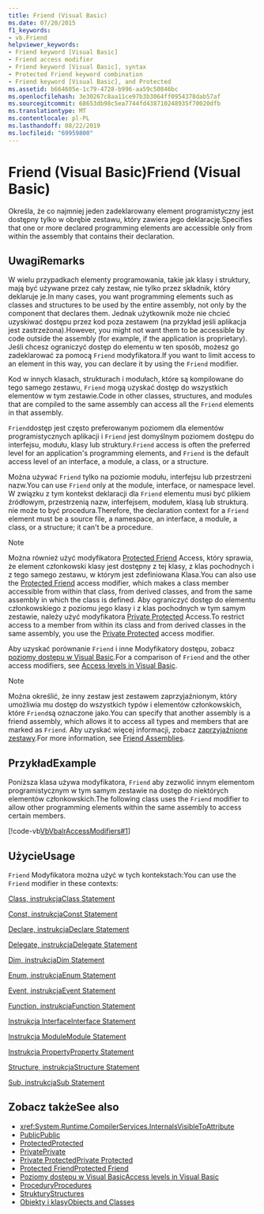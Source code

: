 ```yaml
---
title: Friend (Visual Basic)
ms.date: 07/20/2015
f1_keywords:
- vb.Friend
helpviewer_keywords:
- Friend keyword [Visual Basic]
- Friend access modifier
- Friend keyword [Visual Basic], syntax
- Protected Friend keyword combination
- Friend keyword [Visual Basic], and Protected
ms.assetid: b664605e-1c79-4728-b996-aa59c50846bc
ms.openlocfilehash: 3e30267c8aa11ce97b3b3064ff0954378dab57af
ms.sourcegitcommit: 68653db98c5ea7744fd438710248935f70020dfb
ms.translationtype: MT
ms.contentlocale: pl-PL
ms.lasthandoff: 08/22/2019
ms.locfileid: "69959800"
---
```

# <a name="friend-visual-basic"></a><span data-ttu-id="a200d-102">Friend (Visual Basic)</span><span class="sxs-lookup"><span data-stu-id="a200d-102">Friend (Visual Basic)</span></span>
<span data-ttu-id="a200d-103">Określa, że co najmniej jeden zadeklarowany element programistyczny jest dostępny tylko w obrębie zestawu, który zawiera jego deklarację.</span><span class="sxs-lookup"><span data-stu-id="a200d-103">Specifies that one or more declared programming elements are accessible only from within the assembly that contains their declaration.</span></span>  
  
## <a name="remarks"></a><span data-ttu-id="a200d-104">Uwagi</span><span class="sxs-lookup"><span data-stu-id="a200d-104">Remarks</span></span>  
 <span data-ttu-id="a200d-105">W wielu przypadkach elementy programowania, takie jak klasy i struktury, mają być używane przez cały zestaw, nie tylko przez składnik, który deklaruje je.</span><span class="sxs-lookup"><span data-stu-id="a200d-105">In many cases, you want programming elements such as classes and structures to be used by the entire assembly, not only by the component that declares them.</span></span> <span data-ttu-id="a200d-106">Jednak użytkownik może nie chcieć uzyskiwać dostępu przez kod poza zestawem (na przykład jeśli aplikacja jest zastrzeżona).</span><span class="sxs-lookup"><span data-stu-id="a200d-106">However, you might not want them to be accessible by code outside the assembly (for example, if the application is proprietary).</span></span> <span data-ttu-id="a200d-107">Jeśli chcesz ograniczyć dostęp do elementu w ten sposób, możesz go zadeklarować za pomocą `Friend` modyfikatora.</span><span class="sxs-lookup"><span data-stu-id="a200d-107">If you want to limit access to an element in this way, you can declare it by using the `Friend` modifier.</span></span>  
  
 <span data-ttu-id="a200d-108">Kod w innych klasach, strukturach i modułach, które są kompilowane do tego samego zestawu, `Friend` mogą uzyskać dostęp do wszystkich elementów w tym zestawie.</span><span class="sxs-lookup"><span data-stu-id="a200d-108">Code in other classes, structures, and modules that are compiled to the same assembly can access all the `Friend` elements in that assembly.</span></span>  
  
 <span data-ttu-id="a200d-109">`Friend`dostęp jest często preferowanym poziomem dla elementów programistycznych aplikacji i `Friend` jest domyślnym poziomem dostępu do interfejsu, modułu, klasy lub struktury.</span><span class="sxs-lookup"><span data-stu-id="a200d-109">`Friend` access is often the preferred level for an application's programming elements, and `Friend` is the default access level of an interface, a module, a class, or a structure.</span></span>  
  
 <span data-ttu-id="a200d-110">Można używać `Friend` tylko na poziomie modułu, interfejsu lub przestrzeni nazw.</span><span class="sxs-lookup"><span data-stu-id="a200d-110">You can use `Friend` only at the module, interface, or namespace level.</span></span> <span data-ttu-id="a200d-111">W związku z tym kontekst deklaracji dla `Friend` elementu musi być plikiem źródłowym, przestrzenią nazw, interfejsem, modułem, klasą lub strukturą. nie może to być procedura.</span><span class="sxs-lookup"><span data-stu-id="a200d-111">Therefore, the declaration context for a `Friend` element must be a source file, a namespace, an interface, a module, a class, or a structure; it can't be a procedure.</span></span>  

> [!NOTE]
> <span data-ttu-id="a200d-112">Można również użyć modyfikatora [Protected Friend](protected-friend.md) Access, który sprawia, że element członkowski klasy jest dostępny z tej klasy, z klas pochodnych i z tego samego zestawu, w którym jest zdefiniowana Klasa.</span><span class="sxs-lookup"><span data-stu-id="a200d-112">You can also use the [Protected Friend](protected-friend.md) access modifier, which makes a class member accessible from within that class, from derived classes, and from the same assembly in which the class is defined.</span></span> <span data-ttu-id="a200d-113">Aby ograniczyć dostęp do elementu członkowskiego z poziomu jego klasy i z klas pochodnych w tym samym zestawie, należy użyć modyfikatora [Private Protected](private-protected.md) Access.</span><span class="sxs-lookup"><span data-stu-id="a200d-113">To restrict access to a member from within its class and from derived classes in the same assembly, you use the [Private Protected](private-protected.md) access modifier.</span></span>

 <span data-ttu-id="a200d-114">Aby uzyskać porównanie `Friend` i inne Modyfikatory dostępu, zobacz [poziomy dostępu w Visual Basic](../../../visual-basic/programming-guide/language-features/declared-elements/access-levels.md).</span><span class="sxs-lookup"><span data-stu-id="a200d-114">For a comparison of `Friend` and the other access modifiers, see [Access levels in Visual Basic](../../../visual-basic/programming-guide/language-features/declared-elements/access-levels.md).</span></span>  
  
> [!NOTE]
> <span data-ttu-id="a200d-115">Można określić, że inny zestaw jest zestawem zaprzyjaźnionym, który umożliwia mu dostęp do wszystkich typów i elementów członkowskich, które `Friend`są oznaczone jako.</span><span class="sxs-lookup"><span data-stu-id="a200d-115">You can specify that another assembly is a friend assembly, which allows it to access all types and members that are marked as `Friend`.</span></span> <span data-ttu-id="a200d-116">Aby uzyskać więcej informacji, zobacz [zaprzyjaźnione zestawy](../../../standard/assembly/friend-assemblies.md).</span><span class="sxs-lookup"><span data-stu-id="a200d-116">For more information, see [Friend Assemblies](../../../standard/assembly/friend-assemblies.md).</span></span>  
  
## <a name="example"></a><span data-ttu-id="a200d-117">Przykład</span><span class="sxs-lookup"><span data-stu-id="a200d-117">Example</span></span>  
 <span data-ttu-id="a200d-118">Poniższa klasa używa modyfikatora, `Friend` aby zezwolić innym elementom programistycznym w tym samym zestawie na dostęp do niektórych elementów członkowskich.</span><span class="sxs-lookup"><span data-stu-id="a200d-118">The following class uses the `Friend` modifier to allow other programming elements within the same assembly to access certain members.</span></span>  
  
 [!code-vb[VbVbalrAccessModifiers#1](~/samples/snippets/visualbasic/VS_Snippets_VBCSharp/vbvbalraccessmodifiers/vb/class1.vb#1)]  
  
## <a name="usage"></a><span data-ttu-id="a200d-119">Użycie</span><span class="sxs-lookup"><span data-stu-id="a200d-119">Usage</span></span>  
 <span data-ttu-id="a200d-120">`Friend` Modyfikatora można użyć w tych kontekstach:</span><span class="sxs-lookup"><span data-stu-id="a200d-120">You can use the `Friend` modifier in these contexts:</span></span>  
  
 [<span data-ttu-id="a200d-121">Class, instrukcja</span><span class="sxs-lookup"><span data-stu-id="a200d-121">Class Statement</span></span>](../../../visual-basic/language-reference/statements/class-statement.md)  
  
 [<span data-ttu-id="a200d-122">Const, instrukcja</span><span class="sxs-lookup"><span data-stu-id="a200d-122">Const Statement</span></span>](../../../visual-basic/language-reference/statements/const-statement.md)  
  
 [<span data-ttu-id="a200d-123">Declare, instrukcja</span><span class="sxs-lookup"><span data-stu-id="a200d-123">Declare Statement</span></span>](../../../visual-basic/language-reference/statements/declare-statement.md)  
  
 [<span data-ttu-id="a200d-124">Delegate, instrukcja</span><span class="sxs-lookup"><span data-stu-id="a200d-124">Delegate Statement</span></span>](../../../visual-basic/language-reference/statements/delegate-statement.md)  
  
 [<span data-ttu-id="a200d-125">Dim, instrukcja</span><span class="sxs-lookup"><span data-stu-id="a200d-125">Dim Statement</span></span>](../../../visual-basic/language-reference/statements/dim-statement.md)  
  
 [<span data-ttu-id="a200d-126">Enum, instrukcja</span><span class="sxs-lookup"><span data-stu-id="a200d-126">Enum Statement</span></span>](../../../visual-basic/language-reference/statements/enum-statement.md)  
  
 [<span data-ttu-id="a200d-127">Event, instrukcja</span><span class="sxs-lookup"><span data-stu-id="a200d-127">Event Statement</span></span>](../../../visual-basic/language-reference/statements/event-statement.md)  
  
 [<span data-ttu-id="a200d-128">Function, instrukcja</span><span class="sxs-lookup"><span data-stu-id="a200d-128">Function Statement</span></span>](../../../visual-basic/language-reference/statements/function-statement.md)  
  
 [<span data-ttu-id="a200d-129">Instrukcja Interface</span><span class="sxs-lookup"><span data-stu-id="a200d-129">Interface Statement</span></span>](../../../visual-basic/language-reference/statements/interface-statement.md)  
  
 [<span data-ttu-id="a200d-130">Instrukcja Module</span><span class="sxs-lookup"><span data-stu-id="a200d-130">Module Statement</span></span>](../../../visual-basic/language-reference/statements/module-statement.md)  
  
 [<span data-ttu-id="a200d-131">Instrukcja Property</span><span class="sxs-lookup"><span data-stu-id="a200d-131">Property Statement</span></span>](../../../visual-basic/language-reference/statements/property-statement.md)  
  
 [<span data-ttu-id="a200d-132">Structure, instrukcja</span><span class="sxs-lookup"><span data-stu-id="a200d-132">Structure Statement</span></span>](../../../visual-basic/language-reference/statements/structure-statement.md)  
  
 [<span data-ttu-id="a200d-133">Sub, instrukcja</span><span class="sxs-lookup"><span data-stu-id="a200d-133">Sub Statement</span></span>](../../../visual-basic/language-reference/statements/sub-statement.md)  
  
## <a name="see-also"></a><span data-ttu-id="a200d-134">Zobacz także</span><span class="sxs-lookup"><span data-stu-id="a200d-134">See also</span></span>

- <xref:System.Runtime.CompilerServices.InternalsVisibleToAttribute>
- [<span data-ttu-id="a200d-135">Public</span><span class="sxs-lookup"><span data-stu-id="a200d-135">Public</span></span>](../../../visual-basic/language-reference/modifiers/public.md)
- [<span data-ttu-id="a200d-136">Protected</span><span class="sxs-lookup"><span data-stu-id="a200d-136">Protected</span></span>](../../../visual-basic/language-reference/modifiers/protected.md)
- [<span data-ttu-id="a200d-137">Private</span><span class="sxs-lookup"><span data-stu-id="a200d-137">Private</span></span>](../../../visual-basic/language-reference/modifiers/private.md)
- [<span data-ttu-id="a200d-138">Private Protected</span><span class="sxs-lookup"><span data-stu-id="a200d-138">Private Protected</span></span>](./private-protected.md)
- [<span data-ttu-id="a200d-139">Protected Friend</span><span class="sxs-lookup"><span data-stu-id="a200d-139">Protected Friend</span></span>](./protected-friend.md)
- [<span data-ttu-id="a200d-140">Poziomy dostępu w Visual Basic</span><span class="sxs-lookup"><span data-stu-id="a200d-140">Access levels in Visual Basic</span></span>](../../../visual-basic/programming-guide/language-features/declared-elements/access-levels.md)
- [<span data-ttu-id="a200d-141">Procedury</span><span class="sxs-lookup"><span data-stu-id="a200d-141">Procedures</span></span>](../../../visual-basic/programming-guide/language-features/procedures/index.md)
- [<span data-ttu-id="a200d-142">Struktury</span><span class="sxs-lookup"><span data-stu-id="a200d-142">Structures</span></span>](../../../visual-basic/programming-guide/language-features/data-types/structures.md)
- [<span data-ttu-id="a200d-143">Obiekty i klasy</span><span class="sxs-lookup"><span data-stu-id="a200d-143">Objects and Classes</span></span>](../../../visual-basic/programming-guide/language-features/objects-and-classes/index.md)
